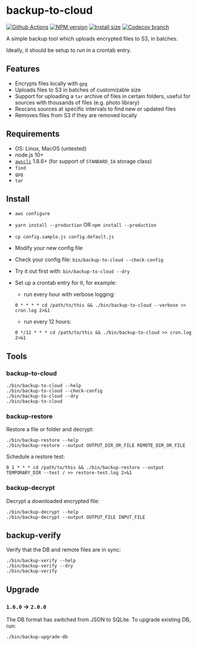 # backup-to-cloud

[![Github Actions](https://github.com/avaly/backup-to-cloud/actions/workflows/tests.yaml/badge.svg)](https://github.com/avaly/backup-to-cloud/actions)
[![NPM version](https://img.shields.io/npm/v/backup-to-cloud.svg?style=flat)](https://www.npmjs.com/package/backup-to-cloud)
[![Install size](https://packagephobia.now.sh/badge?p=backup-to-cloud)](https://packagephobia.now.sh/result?p=backup-to-cloud)
[![Codecov branch](https://img.shields.io/codecov/c/github/avaly/backup-to-cloud/master.svg?style=flat-square)](https://codecov.io/gh/avaly/backup-to-cloud)

A simple backup tool which uploads encrypted files to S3, in batches.

Ideally, it should be setup to run in a crontab entry.

## Features

- Encrypts files locally with `gpg`
- Uploads files to S3 in batches of customizable size
- Support for uploading a `tar` archive of files in certain folders, useful for sources with thousands of files (e.g. photo library)
- Rescans sources at specific intervals to find new or updated files
- Removes files from S3 if they are removed locally

## Requirements

- OS: Linux, MacOS (untested)
- node.js 10+
- [`awscli`](http://docs.aws.amazon.com/cli/latest/userguide/cli-chap-welcome.html) 1.8.6+ (for support of `STANDARD_IA` storage class)
- `find`
- `gpg`
- `tar`

## Install

- `aws configure`
- `yarn install --production` OR `npm install --production`
- `cp config.sample.js config.default.js`
- Modify your new config file
- Check your config file: `bin/backup-to-cloud --check-config`
- Try it out first with: `bin/backup-to-cloud --dry`
- Set up a crontab entry for it, for example:

  - run every hour with verbose logging:

  ```
  0 * * * * cd /path/to/this && ./bin/backup-to-cloud --verbose >> cron.log 2>&1
  ```

  - run every 12 hours:

  ```
  0 */12 * * * cd /path/to/this && ./bin/backup-to-cloud >> cron.log 2>&1
  ```

## Tools

### backup-to-cloud

```
./bin/backup-to-cloud --help
./bin/backup-to-cloud --check-config
./bin/backup-to-cloud --dry
./bin/backup-to-cloud
```

### backup-restore

Restore a file or folder and decrypt:

```
./bin/backup-restore --help
./bin/backup-restore --output OUTPUT_DIR_OR_FILE REMOTE_DIR_OR_FILE
```

Schedule a restore test:

```
0 1 * * * cd /path/to/this && ./bin/backup-restore --output TEMPORARY_DIR --test / >> restore-test.log 2>&1
```

### backup-decrypt

Decrypt a downloaded encrypted file:

```
./bin/backup-decrypt --help
./bin/backup-decrypt --output OUTPUT_FILE INPUT_FILE
```

## backup-verify

Verify that the DB and remote files are in sync:

```
./bin/backup-verify --help
./bin/backup-verify --dry
./bin/backup-verify
```

## Upgrade

### `1.6.0` -> `2.0.0`

The DB format has switched from JSON to SQLite. To upgrade existing DB, run:

```
./bin/backup-upgrade-db
```

